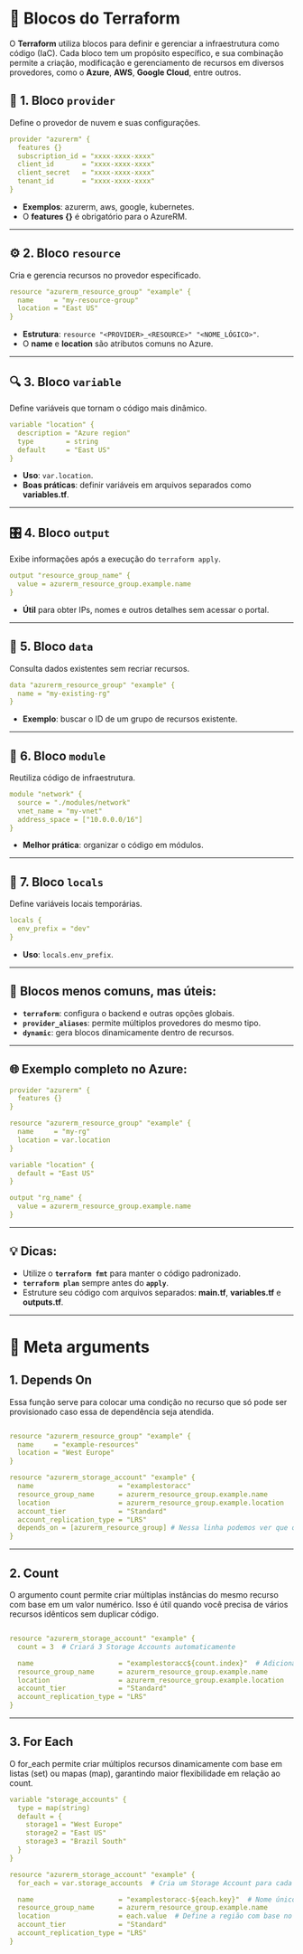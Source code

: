 # 🌱 Blocos do Terraform

O **Terraform** utiliza blocos para definir e gerenciar a infraestrutura como código (IaC). Cada bloco tem um propósito específico, e sua combinação permite a criação, modificação e gerenciamento de recursos em diversos provedores, como o **Azure**, **AWS**, **Google Cloud**, entre outros.

## 🧱 1. Bloco `provider`
Define o provedor de nuvem e suas configurações.

```yaml
provider "azurerm" {
  features {}
  subscription_id = "xxxx-xxxx-xxxx"
  client_id       = "xxxx-xxxx-xxxx"
  client_secret   = "xxxx-xxxx-xxxx"
  tenant_id       = "xxxx-xxxx-xxxx"
}
```

- **Exemplos**: azurerm, aws, google, kubernetes.  
- O **features {}** é obrigatório para o AzureRM.

---

## ⚙️ 2. Bloco `resource`
Cria e gerencia recursos no provedor especificado.

```yaml
resource "azurerm_resource_group" "example" {
  name     = "my-resource-group"
  location = "East US"
}
```

- **Estrutura**: `resource "<PROVIDER>_<RESOURCE>" "<NOME_LÓGICO>"`.  
- O **name** e **location** são atributos comuns no Azure.

---

## 🔍 3. Bloco `variable`
Define variáveis que tornam o código mais dinâmico.

```yaml
variable "location" {
  description = "Azure region"
  type        = string
  default     = "East US"
}
```

- **Uso**: `var.location`.  
- **Boas práticas**: definir variáveis em arquivos separados como **variables.tf**.

---

## 🎛️ 4. Bloco `output`
Exibe informações após a execução do `terraform apply`.

```yaml
output "resource_group_name" {
  value = azurerm_resource_group.example.name
}
```

- **Útil** para obter IPs, nomes e outros detalhes sem acessar o portal.

---

## 🔄 5. Bloco `data`
Consulta dados existentes sem recriar recursos.

```yaml
data "azurerm_resource_group" "example" {
  name = "my-existing-rg"
}
```

- **Exemplo**: buscar o ID de um grupo de recursos existente.

---

## 🔗 6. Bloco `module`
Reutiliza código de infraestrutura.

```yaml
module "network" {
  source = "./modules/network"
  vnet_name = "my-vnet"
  address_space = ["10.0.0.0/16"]
}
```

- **Melhor prática**: organizar o código em módulos.

---

## 🔐 7. Bloco `locals`
Define variáveis locais temporárias.

```yaml
locals {
  env_prefix = "dev"
}
```

- **Uso**: `locals.env_prefix`.

---

## 🧠 Blocos menos comuns, mas úteis:
- **`terraform`**: configura o backend e outras opções globais.  
- **`provider_aliases`**: permite múltiplos provedores do mesmo tipo.  
- **`dynamic`**: gera blocos dinamicamente dentro de recursos.

---

## 🌐 Exemplo completo no Azure:

```yaml
provider "azurerm" {
  features {}
}

resource "azurerm_resource_group" "example" {
  name     = "my-rg"
  location = var.location
}

variable "location" {
  default = "East US"
}

output "rg_name" {
  value = azurerm_resource_group.example.name
}
```

---

## 💡 Dicas:
- Utilize o **`terraform fmt`** para manter o código padronizado.  
- **`terraform plan`** sempre antes do **`apply`**.  
- Estruture seu código com arquivos separados: **main.tf**, **variables.tf** e **outputs.tf**.

---

# 🌱 Meta arguments

## 1. Depends On 

Essa função serve para colocar uma condição no recurso que só pode ser provisionado caso essa de dependência seja atendida.

```yaml

resource "azurerm_resource_group" "example" {
  name     = "example-resources"
  location = "West Europe"
}

resource "azurerm_storage_account" "example" {
  name                     = "examplestoracc"
  resource_group_name      = azurerm_resource_group.example.name
  location                 = azurerm_resource_group.example.location
  account_tier             = "Standard"
  account_replication_type = "LRS"
  depends_on = [azurerm_resource_group] # Nessa linha podemos ver que o Storage Account só sera criado caso já tenha o sido criado o grupo de recursos
}
```

---

## 2. Count

O argumento count permite criar múltiplas instâncias do mesmo recurso com base em um valor numérico. Isso é útil quando você precisa de vários recursos idênticos sem duplicar código.

```yaml

resource "azurerm_storage_account" "example" {
  count = 3  # Criará 3 Storage Accounts automaticamente

  name                     = "examplestoracc${count.index}"  # Adiciona um índice para nomes únicos
  resource_group_name      = azurerm_resource_group.example.name
  location                 = azurerm_resource_group.example.location
  account_tier             = "Standard"
  account_replication_type = "LRS"
}
```
---

## 3. For Each

O for_each permite criar múltiplos recursos dinamicamente com base em listas (set) ou mapas (map), garantindo maior flexibilidade em relação ao count.

```YAML
variable "storage_accounts" {
  type = map(string)
  default = {
    storage1 = "West Europe"
    storage2 = "East US"
    storage3 = "Brazil South"
  }
}

resource "azurerm_storage_account" "example" {
  for_each = var.storage_accounts  # Cria um Storage Account para cada item no mapa

  name                     = "examplestoracc-${each.key}"  # Nome único para cada Storage Account
  resource_group_name      = azurerm_resource_group.example.name
  location                 = each.value  # Define a região com base no mapa
  account_tier             = "Standard"
  account_replication_type = "LRS"
}
```